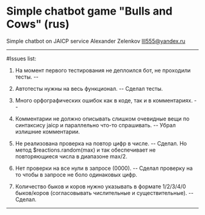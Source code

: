 # Simple chatbot game "Bulls and Cows" (rus)

Simple chatbot on JAICP service
Alexander Zelenkov lll555@yandex.ru

------------------------------------------

#Issues list:

1. На момент первого тестирования не деплоился бот, не проходили тесты.
--

2. Автотесты нужны на весь функционал.
-- Сделал тесты.

3. Много орфографических ошибок как в коде, так и в комментариях.
-- 

4. Комментарии не должно описывать слишком очевидные вещи по синтаксису jaicp и параллельно что-то спрашивать.
-- Убрал излишние комментарии.

5. Не реализована проверка на повтор цифр в числе.
-- Сделал. Но метод $reactions.random(max) и так обеспечивает не повторяющиеся числа в диапазоне max/2.

6. Нет проверки на все нули в запросе (0000).
-- Сделал проверку на то чтобы в запросе не боло одинаковых цифр.

7. Количество быков и коров нужно указывать в формате 1/2/3/4/0 быков/коров (согласовывать числительные и существительные).
-- Сделал.

------------------------------------

